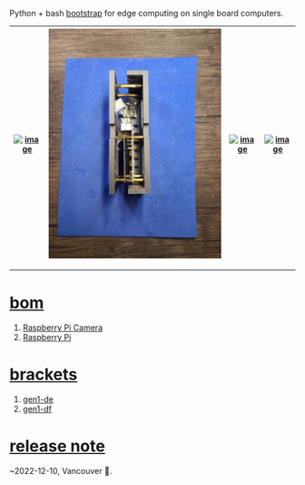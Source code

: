 Python + bash <a href="https://github.com/kamangir/blue-sbc">bootstrap</a> for edge computing on single board computers.

| [![image](../images/white_elephant-1.jpg)](https://github.com/kamangir/blue-bracket/blob/main/images/white_elephant-1.jpg) | [![image](../images/white_elephant-2.jpg)](https://github.com/kamangir/blue-bracket/blob/main/images/white_elephant-2.jpg) | [![image](../images/white_elephant-3.jpg)](https://github.com/kamangir/blue-bracket/blob/main/images/white_elephant-3.jpg) | [![image](../images/white_elephant-4.jpg)](https://github.com/kamangir/blue-bracket/blob/main/images/white_elephant-4.jpg) |
| --- | --- | --- | --- |

---

# [bom](../parts.md)

1. [Raspberry Pi Camera](../parts.md#raspberry-pi-camera)
1. [Raspberry Pi](../parts.md#raspberry-pi)

# [brackets](../brackets)

1. [gen1-de](../brackets/gen1-de/gen1-de.stl)
1. [gen1-df](../brackets/gen1-df/gen1-df.stl)

# [release note](../releases.md)
~2022-12-10, Vancouver 🌈.
